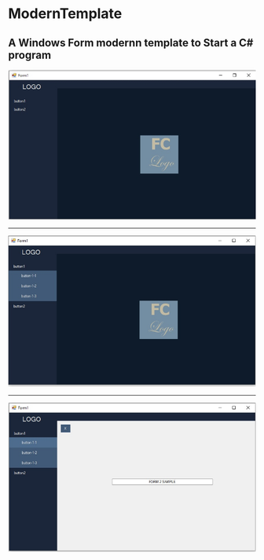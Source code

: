 # ModernTemplate
## A Windows Form modernn template to Start a C# program

![Program:](form1.jpg)

--------------------------------------------------


![Program:](Form1-2.jpg)

--------------------------------------------------

![Program:](Form1-3.jpg)

